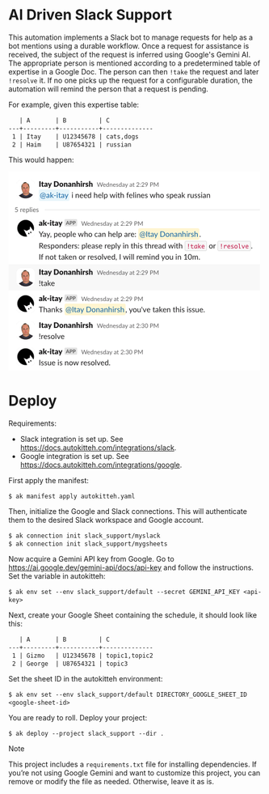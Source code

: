 # AI Driven Slack Support

This automation implements a Slack bot to manage requests for help as a bot mentions using a durable workflow. Once a request for assistance is received, the subject of the request is inferred using Google's Gemini AI. The appropriate person is mentioned according to a predetermined table of expertise in a Google Doc. The person can then `!take` the request and later `!resolve` it. If no one picks up the request for a configurable duration, the automation will remind the person that a request is pending.

For example, given this expertise table:

```
   | A       | B         | C
---+---------+-----------+--------------
 1 | Itay    | U12345678 | cats,dogs
 2 | Haim    | U87654321 | russian
```

This would happen:

![demo](./demo.png)

# Deploy

Requirements:

- Slack integration is set up. See https://docs.autokitteh.com/integrations/slack.
- Google integration is set up. See https://docs.autokitteh.com/integrations/google.

First apply the manifest:

```
$ ak manifest apply autokitteh.yaml
```

Then, initialize the Google and Slack connections. This will authenticate them to the desired Slack workspace and Google account.

```
$ ak connection init slack_support/myslack
$ ak connection init slack_support/mygsheets
```

Now acquire a Gemini API key from Google. Go to https://ai.google.dev/gemini-api/docs/api-key and follow the instructions.
Set the variable in autokitteh:

```
$ ak env set --env slack_support/default --secret GEMINI_API_KEY <api-key>
```

Next, create your Google Sheet containing the schedule, it should look like this:

```
   | A       | B         | C
---+---------+-----------+--------------
 1 | Gizmo   | U12345678 | topic1,topic2
 2 | George  | U87654321 | topic3
```

Set the sheet ID in the autokitteh environment:

```
$ ak env set --env slack_support/default DIRECTORY_GOOGLE_SHEET_ID <google-sheet-id>
```

You are ready to roll. Deploy your project:

```
$ ak deploy --project slack_support --dir .
```

> [!NOTE]
> This project includes a `requirements.txt` file for installing dependencies. If you’re not using Google Gemini and want to customize this project, you can remove or modify the file as needed. Otherwise, leave it as is.
